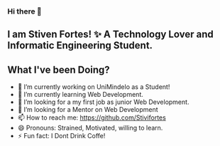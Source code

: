 ### Hi there 👋


## I am Stiven Fortes! ✨ A Technology Lover and Informatic Engineering Student.

## What I've been Doing?
- 🔭 I’m currently working on UniMindelo as a Student!
- 🌱 I’m currently learning Web Development.
- 👯 I’m looking for a my first job as junior Web Development.
- 🤔 I’m looking for a Mentor on Web Development
- 📫 How to reach me: https://github.com/Stivifortes
- 😄 Pronouns: Strained, Motivated, willing to learn.
- ⚡ Fun fact: I Dont Drink Coffe!

